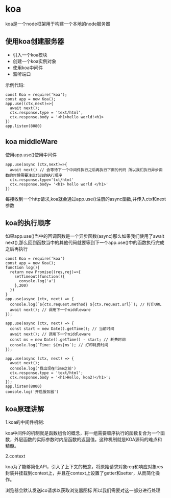 # koa
koa是一个node框架用于构建一个本地的node服务器

## 使用koa创建服务器
- 引入一个koa模块
- 创建一个koa实例对象
- 使用koa中间件
- 监听端口

示例代码:
```
const Koa = require('koa');
const app = new Koa();
app.use((ctx,next)=>{
  await next();
  ctx.response.type = 'text/html',
  ctx.response.body = '<h1>hello world!<h1>
})
app.listen(8080)
```

## koa middleWare

使用app.use()使用中间件
```
app.use(async (ctx,next)=>{
  await next() // 会等待下一个中间件执行之后再执行下面的代码 所以我们执行异步函数的时候需要注意代码的执行顺序
  ctx.response.type='txt/html'
  ctx.response.body= '<h1> hello world </h1>'
})
```
每接收到一个http请求,koa就会通过app.use()注册的async函数,并传入ctx和next参数

## koa的执行顺序

如果app.use()当中的回调函数是一个异步函数(async)那么如果我们使用了await next(),那么回到函数当中的其他代码就要等到下一个app.use()中的函数执行完成之后再执行

```
const Koa = require('koa')
const app = new Koa();
function log(){
  return new Promise((res,rej)=>{
    setTimeout(function(){
      console.log('a')
    },200)
  })
}
app.use(async (ctx, next) => {
  console.log(`${ctx.request.method} ${ctx.request.url}`); // 打印URL
  await next(); // 调用下一个middleware
});

app.use(async (ctx, next) => {
  const start = new Date().getTime(); // 当前时间
  await next(); // 调用下一个middleware
  const ms = new Date().getTime() - start; // 耗费时间
  console.log(`Time: ${ms}ms`); // 打印耗费时间
});

app.use(async (ctx, next) => {
  await next();
  console.log('我出现在Time之前')
  ctx.response.type = 'text/html';
  ctx.response.body = '<h1>Hello, koa2!</h1>';
});
app.listen(8000)
console.log('开启服务器')
```

## koa原理讲解

1.koa的中间件机制:

koa中间件的机制就是函数组合的概念，将一组需要顺序执行的函数复合为一个函数，外层函数的实际参数时内层函数的返回值。这种机制就是KOA源码的难点和精髓。

2.context

koa为了能够简化API，引入了上下文的概念，将原始请求对象req和响应对象res封装并挂载到context上，并且在context上设置了getter和setter，从而简化操作。


浏览器会默认发送ico请求以获取浏览器图标 所以我们需要对这一部分进行处理